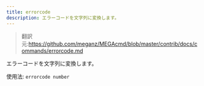 ```yaml
---
title: errorcode
description: エラーコードを文字列に変換します。
---
```


>翻訳元:https://github.com/meganz/MEGAcmd/blob/master/contrib/docs/commands/errorcode.md

エラーコードを文字列に変換します。

使用法: `errorcode number`
